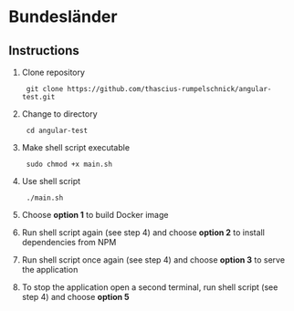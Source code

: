 # Bundesländer

## Instructions

1. Clone repository

        git clone https://github.com/thascius-rumpelschnick/angular-test.git

2. Change to directory

        cd angular-test

3. Make shell script executable

        sudo chmod +x main.sh

4. Use shell script

        ./main.sh

5. Choose **option 1** to build Docker image

6. Run shell script again (see step 4) and choose **option 2** to install dependencies from NPM

7. Run shell script once again (see step 4) and choose **option 3** to serve the application

8. To stop the application open a second terminal, run shell script (see step 4) and choose **option 5**
